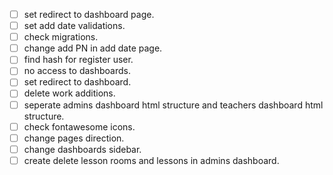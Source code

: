 - [ ] set redirect to dashboard page.
- [ ] set add date validations.
- [ ] check migrations.
- [ ] change add PN in add date page.
- [ ] find hash for register user.
- [ ] no access to dashboards.
- [ ] set redirect to dashboard.
- [ ] delete work additions.
- [ ] seperate admins dashboard html structure and teachers dashboard html structure.
- [ ] check fontawesome icons.
- [ ] change pages direction.
- [ ] change dashboards sidebar.
- [ ] create delete lesson rooms and lessons in admins dashboard.
